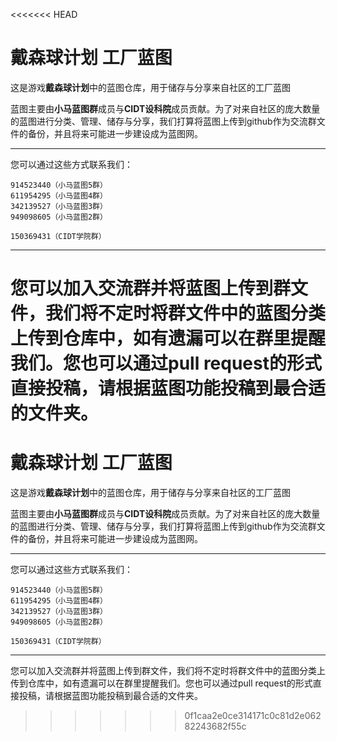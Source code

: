 <<<<<<< HEAD
# 戴森球计划 工厂蓝图

这是游戏**戴森球计划**中的蓝图仓库，用于储存与分享来自社区的工厂蓝图  

蓝图主要由**小马蓝图群**成员与**CIDT设科院**成员贡献。为了对来自社区的庞大数量的蓝图进行分类、管理、储存与分享，我们打算将蓝图上传到github作为交流群文件的备份，并且将来可能进一步建设成为蓝图网。

---

您可以通过这些方式联系我们：

```text
914523440（小马蓝图5群）
611954295（小马蓝图4群）
342139527（小马蓝图3群）
949098605（小马蓝图2群）

150369431（CIDT学院群）
```

---

您可以加入交流群并将蓝图上传到群文件，我们将不定时将群文件中的蓝图分类上传到仓库中，如有遗漏可以在群里提醒我们。您也可以通过pull request的形式直接投稿，请根据蓝图功能投稿到最合适的文件夹。  
=======
# 戴森球计划 工厂蓝图

这是游戏**戴森球计划**中的蓝图仓库，用于储存与分享来自社区的工厂蓝图  

蓝图主要由**小马蓝图群**成员与**CIDT设科院**成员贡献。为了对来自社区的庞大数量的蓝图进行分类、管理、储存与分享，我们打算将蓝图上传到github作为交流群文件的备份，并且将来可能进一步建设成为蓝图网。

---

您可以通过这些方式联系我们：

```text
914523440（小马蓝图5群）
611954295（小马蓝图4群）
342139527（小马蓝图3群）
949098605（小马蓝图2群）

150369431（CIDT学院群）
```

---

您可以加入交流群并将蓝图上传到群文件，我们将不定时将群文件中的蓝图分类上传到仓库中，如有遗漏可以在群里提醒我们。您也可以通过pull request的形式直接投稿，请根据蓝图功能投稿到最合适的文件夹。  
>>>>>>> 0f1caa2e0ce314171c0c81d2e06282243682f55c
